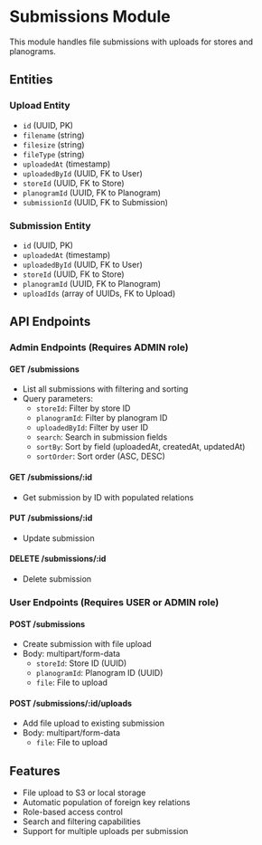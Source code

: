 # Submissions Module

This module handles file submissions with uploads for stores and planograms.

## Entities

### Upload Entity
- `id` (UUID, PK)
- `filename` (string)
- `filesize` (string)
- `fileType` (string)
- `uploadedAt` (timestamp)
- `uploadedById` (UUID, FK to User)
- `storeId` (UUID, FK to Store)
- `planogramId` (UUID, FK to Planogram)
- `submissionId` (UUID, FK to Submission)

### Submission Entity
- `id` (UUID, PK)
- `uploadedAt` (timestamp)
- `uploadedById` (UUID, FK to User)
- `storeId` (UUID, FK to Store)
- `planogramId` (UUID, FK to Planogram)
- `uploadIds` (array of UUIDs, FK to Upload)

## API Endpoints

### Admin Endpoints (Requires ADMIN role)

#### GET /submissions
- List all submissions with filtering and sorting
- Query parameters:
  - `storeId`: Filter by store ID
  - `planogramId`: Filter by planogram ID
  - `uploadedById`: Filter by user ID
  - `search`: Search in submission fields
  - `sortBy`: Sort by field (uploadedAt, createdAt, updatedAt)
  - `sortOrder`: Sort order (ASC, DESC)

#### GET /submissions/:id
- Get submission by ID with populated relations

#### PUT /submissions/:id
- Update submission

#### DELETE /submissions/:id
- Delete submission

### User Endpoints (Requires USER or ADMIN role)

#### POST /submissions
- Create submission with file upload
- Body: multipart/form-data
  - `storeId`: Store ID (UUID)
  - `planogramId`: Planogram ID (UUID)
  - `file`: File to upload

#### POST /submissions/:id/uploads
- Add file upload to existing submission
- Body: multipart/form-data
  - `file`: File to upload

## Features

- File upload to S3 or local storage
- Automatic population of foreign key relations
- Role-based access control
- Search and filtering capabilities
- Support for multiple uploads per submission
